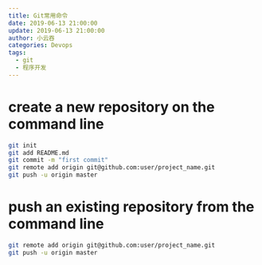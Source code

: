 ```yaml
---
title: Git常用命令
date: 2019-06-13 21:00:00
update: 2019-06-13 21:00:00
author: 小云吞
categories: Devops
tags: 
  - git
  - 程序开发
---
```


# create a new repository on the command line
```sh
git init
git add README.md
git commit -m "first commit"
git remote add origin git@github.com:user/project_name.git
git push -u origin master
```

# push an existing repository from the command line
```sh
git remote add origin git@github.com:user/project_name.git
git push -u origin master
```